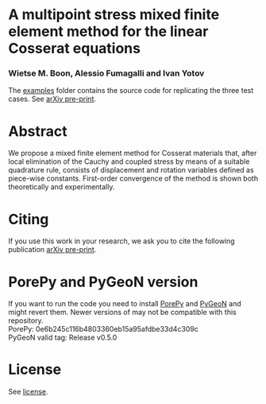 # A multipoint stress mixed finite element method for the linear Cosserat equations
### Wietse M. Boon, Alessio Fumagalli and Ivan Yotov

The [examples](./examples/) folder contains the source code for replicating the three test cases. See [arXiv pre-print](XXX).

# Abstract
We propose a mixed finite element method for Cosserat materials that, after local elimination of the Cauchy and coupled stress by means of a suitable quadrature rule, consists of displacement and rotation variables defined as piece-wise constants. First-order convergence of the method is shown both theoretically and experimentally.

# Citing
If you use this work in your research, we ask you to cite the following publication [arXiv pre-print](XXX).

# PorePy and PyGeoN version
If you want to run the code you need to install [PorePy](https://github.com/pmgbergen/porepy) and [PyGeoN](https://github.com/compgeo-mox/pygeon) and might revert them.
Newer versions of may not be compatible with this repository.<br>
PorePy: 0e6b245c116b4803360eb15a95afdbe33d4c309c  <br>
PyGeoN valid tag: Release v0.5.0

# License
See [license](./LICENSE).
